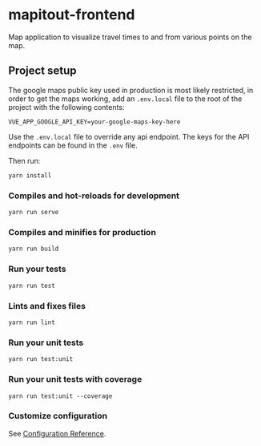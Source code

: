 # mapitout-frontend

Map application to visualize travel times to and from various points on the map.

## Project setup
The google maps public key used in production is most likely restricted, in order to get the maps working, add an `.env.local` file to the root of the project with the following contents:

```
VUE_APP_GOOGLE_API_KEY=your-google-maps-key-here
```
Use the `.env.local` file to override any api endpoint. The keys for the API endpoints can be found in the `.env` file.

Then run:
```
yarn install
```

### Compiles and hot-reloads for development
```
yarn run serve
```

### Compiles and minifies for production
```
yarn run build
```

### Run your tests
```
yarn run test
```

### Lints and fixes files
```
yarn run lint
```

### Run your unit tests
```
yarn run test:unit
```

### Run your unit tests with coverage
```
yarn run test:unit --coverage
```

### Customize configuration
See [Configuration Reference](https://cli.vuejs.org/config/).
